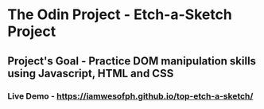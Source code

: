 # The Odin Project - Etch-a-Sketch Project
## Project's Goal - Practice DOM manipulation skills using Javascript, HTML and CSS
### Live Demo - https://iamwesofph.github.io/top-etch-a-sketch/
